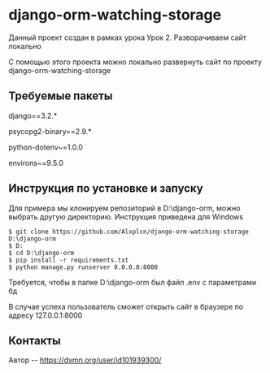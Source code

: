 # django-orm-watching-storage
Данный проект создан в рамках урока Урок 2. Разворачиваем сайт локально

С помощью этого проекта можно локально развернуть сайт по проекту django-orm-watching-storage

## Требуемые пакеты
django==3.2.*

psycopg2-binary==2.9.*

python-dotenv~=1.0.0

environs~=9.5.0

## Инструкция по установке и запуску
Для примера мы клонируем репозиторий в D:\django-orm, можно выбрать другую директорию. 
Инструкция приведена для Windows
```
$ git clone https://github.com/Alxplcn/django-orm-watching-storage D:\django-orm
$ D:
$ cd D:\django-orm
$ pip install -r requirements.txt
$ python manage.py runserver 0.0.0.0:8000
```
Требуется, чтобы в папке D:\django-orm был файл .env с параметрами бд

В случае успеха пользователь сможет открыть сайт в браузере по адресу 127.0.0.1:8000

## Контакты
Автор -- https://dvmn.org/user/id101939300/

